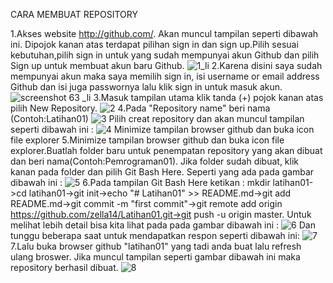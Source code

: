 CARA MEMBUAT REPOSITORY




1.Akses website http://github.com/. Akan muncul tampilan seperti dibawah ini. Dipojok kanan atas terdapat pilihan sign in dan sign up.Pilih sesuai kebutuhan,pilih sign in untuk yang sudah mempunyai akun Github dan pilih Sign up untuk membuat akun baru Github.
![1_li](https://user-images.githubusercontent.com/46732968/51588714-9372e480-1f17-11e9-9048-4cee67dace41.jpg)
2.Karena disini saya sudah mempunyai akun maka saya memilih sign in, isi username or email address Github dan isi juga passwornya lalu klik sign in untuk masuk akun.
![screenshot 63 _li](https://user-images.githubusercontent.com/46732968/51588719-97066b80-1f17-11e9-8352-80c4d6624737.jpg)
3.Masuk tampilan utama klik tanda (+) pojok kanan atas pilih New Repository.
![2](https://user-images.githubusercontent.com/46732968/51587025-fceff480-1f11-11e9-9f45-0d3ebda93940.jpg)
4.Pada "Repository name" beri nama (Contoh:Latihan01)
![3](https://user-images.githubusercontent.com/46732968/51587027-feb9b800-1f11-11e9-9584-4e80ef7a12a8.jpg)
Pilih creat repository dan akan muncul tampilan seperti dibawah ini :
![4](https://user-images.githubusercontent.com/46732968/51587032-011c1200-1f12-11e9-9b78-50bd4dfb9c08.png)
Minimize tampilan browser github dan buka icon file explorer
5.Minimize tampilan browser github dan buka icon file explorer.Buatlah folder baru untuk penempatan repository yang akan dibuat dan beri nama(Contoh:Pemrograman01). Jika folder sudah dibuat, klik kanan pada folder dan pilih Git Bash Here. Seperti yang ada pada gambar dibawah ini :
![5](https://user-images.githubusercontent.com/46732968/51587038-024d3f00-1f12-11e9-8287-1e590157d9a5.jpg)
6.Pada tampilan Git Bash Here ketikan : mkdir latihan01->cd latihan01->git init->echo "# Latihan01" >> README.md->git add README.md->git commit -m "first commit"->git remote add origin https://github.com/zella14/Latihan01.git->git push -u origin master. Untuk melihat lebih detail bisa kita lihat pada pada gambar dibawah ini :
![6](https://user-images.githubusercontent.com/46732968/51587043-04170280-1f12-11e9-84ab-6819ebbb5364.png)
Dan tunggu beberapa saat untuk mendapatkan respon seperti dibawah ini:
![7](https://user-images.githubusercontent.com/46732968/51587045-07aa8980-1f12-11e9-89ad-812c5af1a397.jpg)
7.Lalu buka browser github "latihan01" yang tadi anda buat lalu refresh ulang broswer. Jika muncul tampilan seperti gambar dibawah ini maka repository berhasil dibuat.
![8](https://user-images.githubusercontent.com/46732968/51587050-0c6f3d80-1f12-11e9-947b-0d7701e515b2.png)

